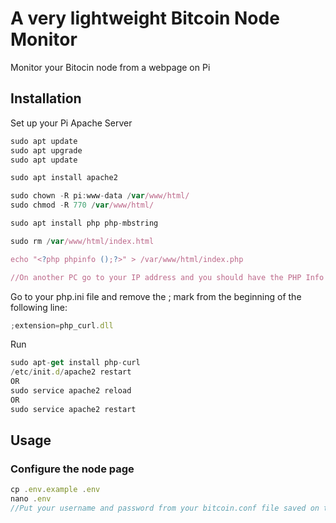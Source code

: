 A very lightweight Bitcoin Node Monitor
=================================================

Monitor your Bitocin node from a webpage on Pi


Installation
---------------

Set up your Pi Apache Server

```js
sudo apt update
sudo apt upgrade
sudo apt update

sudo apt install apache2

sudo chown -R pi:www-data /var/www/html/
sudo chmod -R 770 /var/www/html/

sudo apt install php php-mbstring

sudo rm /var/www/html/index.html

echo "<?php phpinfo ();?>" > /var/www/html/index.php

//On another PC go to your IP address and you should have the PHP Info Page
```

Go to your php.ini file and remove the ; mark from the beginning of the following line:
```js
;extension=php_curl.dll
```

Run
```js
sudo apt-get install php-curl
/etc/init.d/apache2 restart
OR
sudo service apache2 reload
OR
sudo service apache2 restart
```

Usage
-----

### Configure the node page
```js
cp .env.example .env
nano .env
//Put your username and password from your bitcoin.conf file saved on the node.
```


